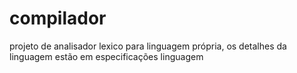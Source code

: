 # compilador
projeto de analisador lexico para linguagem própria, os detalhes da linguagem estão em especificações linguagem
